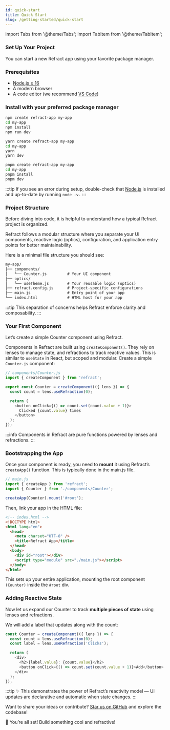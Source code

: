 ```yaml
---
id: quick-start
title: Quick Start
slug: /getting-started/quick-start
---
```


import Tabs from '@theme/Tabs';
import TabItem from '@theme/TabItem';

### Set Up Your Project

You can start a new Refract app using your favorite package manager.

### Prerequisites

- [Node.js ≥ 16](https://nodejs.org/)
- A modern browser
- A code editor (we recommend [VS Code](https://code.visualstudio.com/))

### Install with your preferred package manager

<Tabs>
  <TabItem value="npm" label="npm" default>

```bash
npm create refract-app my-app
cd my-app
npm install
npm run dev
```
</TabItem> <TabItem value="yarn" label="Yarn">
```bash
yarn create refract-app my-app
cd my-app
yarn
yarn dev
```
</TabItem> <TabItem value="pnpm" label="pnpm">
```bash
pnpm create refract-app my-app
cd my-app
pnpm install
pnpm dev
```
</TabItem> </Tabs>
:::tip
If you see an error during setup, double-check that [Node.js](https://nodejs.org/) is installed and up-to-date by running `node -v.`
:::

### Project Structure
Before diving into code, it is helpful to understand how a typical Refract project is organized.

Refract follows a modular structure where you separate your UI components, reactive logic (optics), configuration, and application entry points for better maintainability.

Here is a minimal file structure you should see:
```txt
my-app/
├── components/
│   └── Counter.js         # Your UI component
├── optics/
│   └── useTheme.js        # Your reusable logic (optics)
├── refract.config.js      # Project-specific configurations
├── main.js                # Entry point of your app
└── index.html             # HTML host for your app
```
:::tip
This separation of concerns helps Refract enforce clarity and composability.
:::

### Your First Component
Let’s create a simple Counter component using Refract.

Components in Refract are built using `createComponent()`. They rely on lenses to manage state, and refractions to track reactive values. This is similar to `useState` in React, but scoped and modular.
Create a simple `Counter.js` component:
```js
// components/Counter.js
import { createComponent } from 'refract';

export const Counter = createComponent(({ lens }) => {
  const count = lens.useRefraction(0);

  return (
    <button onClick={() => count.set(count.value + 1)}>
      Clicked {count.value} times
    </button>
  );
});
```
:::info
Components in Refract are pure functions powered by lenses and refractions.
:::

### Bootstrapping the App
Once your component is ready, you need to **mount** it using Refract’s `createApp()` function. This is typically done in the main.js file.
```js
// main.js
import { createApp } from 'refract';
import { Counter } from './components/Counter';

createApp(Counter).mount('#root');
```
Then, link your app in the HTML file:
```html
<!-- index.html -->
<!DOCTYPE html>
<html lang="en">
  <head>
    <meta charset="UTF-8" />
    <title>Refract App</title>
  </head>
  <body>
    <div id="root"></div>
    <script type="module" src="./main.js"></script>
  </body>
</html>
```
This sets up your entire application, mounting the root component `(Counter)` inside the `#root` div.
### Adding Reactive State
Now let us expand our Counter to track **multiple pieces of state** using lenses and refractions.

We will add a label that updates along with the count:
```js
const Counter = createComponent(({ lens }) => {
  const count = lens.useRefraction(0);
  const label = lens.useRefraction('Clicks');

  return (
    <div>
      <h2>{label.value}: {count.value}</h2>
      <button onClick={() => count.set(count.value + 1)}>Add</button>
    </div>
  );
});
```
:::tip
✨ This demonstrates the power of Refract’s reactivity model — UI updates are declarative and automatic when state changes.
:::

Want to share your ideas or contribute? [Star us on GitHub](https://github.com/Mike-4-prog/Refract) and explore the codebase!

🎉 You’re all set! Build something cool and refractive!





